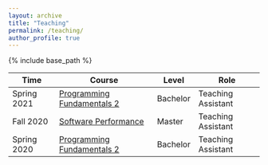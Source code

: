 ```yaml
---
layout: archive
title: "Teaching"
permalink: /teaching/
author_profile: true
---
```


{% include base_path %} 

| Time | Course | Level | Role |
| ---- | ------ | ----- | ---- |
| Spring 2021 | [Programming Fundamentals 2](https://search.usi.ch/en/courses/35262260/programming-fundamentals-2) | Bachelor | Teaching Assistant |
| Fall 2020 | [Software Performance](https://search.usi.ch/en/courses/35262201/software-performance) | Master | Teaching Assistant |
| Spring 2020 | [Programming Fundamentals 2](https://search.usi.ch/en/courses/35260907/programming-fundamentals-2) | Bachelor | Teaching Assistant |
